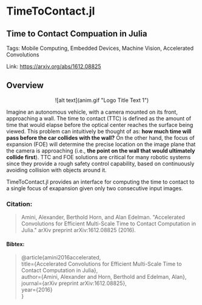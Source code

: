 <!--[![Build Status](https://travis-ci.org/aamini/TimeToContact.jl.svg?branch=master)](https://travis-ci.org/aamini/TimeToContact.jl)

[![Coverage Status](https://coveralls.io/repos/aamini/TimeToContact.jl/badge.svg?branch=master&service=github)](https://coveralls.io/github/aamini/TimeToContact.jl?branch=master)

[![codecov.io](http://codecov.io/github/aamini/TimeToContact.jl/coverage.svg?branch=master)](http://codecov.io/github/aamini/TimeToContact.jl?branch=master)
-->

# TimeToContact.jl
## Time to Contact Compuation in Julia
Tags: Mobile Computing, Embedded Devices, Machine Vision, Accelerated Convolutions

Link: https://arxiv.org/abs/1612.08825

## Overview
<center>![alt text](anim.gif "Logo Title Text 1")</center>

Imagine an autonomous vehicle, with a camera mounted on its front, approaching a wall. The time to contact (TTC) is defined as the amount of time that would elapse before the optical center reaches the surface being viewed. This problem can intuitively be thought of as: **how much time will pass before the car collides with the wall?** On the other hand, the focus of expansion (FOE) will determine the precise location on the image plane that the camera is approaching (i.e., **the point on the wall that would ultimately collide first**). TTC and FOE solutions are critical for many robotic systems since they provide a rough safety control capability, based on continuously avoiding collision with objects around it.

TimeToContact.jl provides an interface for computing the time to contact to a single focus of exapansion given only two consecutive input images. 


### Citation:
> Amini, Alexander, Berthold Horn, and Alan Edelman. "Accelerated Convolutions for Efficient Multi-Scale Time to Contact Computation in Julia." arXiv preprint arXiv:1612.08825 (2016).<br>

#### Bibtex: 
> @article{amini2016accelerated, <br>
>    title={Accelerated Convolutions for Efficient Multi-Scale Time to Contact Computation in Julia}, <br>
>    author={Amini, Alexander and Horn, Berthold and Edelman, Alan}, <br>
> journal={arXiv preprint arXiv:1612.08825}, <br>
> year={2016} <br>
> }
